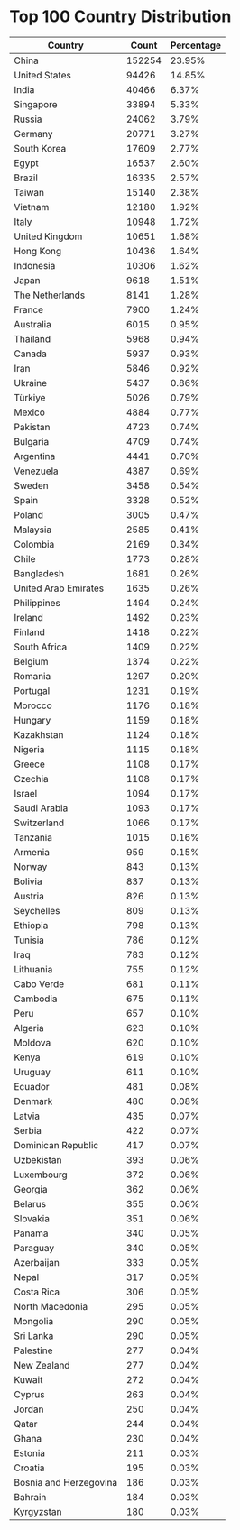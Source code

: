 # Top 100 Country Distribution
| Country | Count | Percentage |
|----|----|----|
| China | 152254 | 23.95% |
| United States | 94426 | 14.85% |
| India | 40466 | 6.37% |
| Singapore | 33894 | 5.33% |
| Russia | 24062 | 3.79% |
| Germany | 20771 | 3.27% |
| South Korea | 17609 | 2.77% |
| Egypt | 16537 | 2.60% |
| Brazil | 16335 | 2.57% |
| Taiwan | 15140 | 2.38% |
| Vietnam | 12180 | 1.92% |
| Italy | 10948 | 1.72% |
| United Kingdom | 10651 | 1.68% |
| Hong Kong | 10436 | 1.64% |
| Indonesia | 10306 | 1.62% |
| Japan | 9618 | 1.51% |
| The Netherlands | 8141 | 1.28% |
| France | 7900 | 1.24% |
| Australia | 6015 | 0.95% |
| Thailand | 5968 | 0.94% |
| Canada | 5937 | 0.93% |
| Iran | 5846 | 0.92% |
| Ukraine | 5437 | 0.86% |
| Türkiye | 5026 | 0.79% |
| Mexico | 4884 | 0.77% |
| Pakistan | 4723 | 0.74% |
| Bulgaria | 4709 | 0.74% |
| Argentina | 4441 | 0.70% |
| Venezuela | 4387 | 0.69% |
| Sweden | 3458 | 0.54% |
| Spain | 3328 | 0.52% |
| Poland | 3005 | 0.47% |
| Malaysia | 2585 | 0.41% |
| Colombia | 2169 | 0.34% |
| Chile | 1773 | 0.28% |
| Bangladesh | 1681 | 0.26% |
| United Arab Emirates | 1635 | 0.26% |
| Philippines | 1494 | 0.24% |
| Ireland | 1492 | 0.23% |
| Finland | 1418 | 0.22% |
| South Africa | 1409 | 0.22% |
| Belgium | 1374 | 0.22% |
| Romania | 1297 | 0.20% |
| Portugal | 1231 | 0.19% |
| Morocco | 1176 | 0.18% |
| Hungary | 1159 | 0.18% |
| Kazakhstan | 1124 | 0.18% |
| Nigeria | 1115 | 0.18% |
| Greece | 1108 | 0.17% |
| Czechia | 1108 | 0.17% |
| Israel | 1094 | 0.17% |
| Saudi Arabia | 1093 | 0.17% |
| Switzerland | 1066 | 0.17% |
| Tanzania | 1015 | 0.16% |
| Armenia | 959 | 0.15% |
| Norway | 843 | 0.13% |
| Bolivia | 837 | 0.13% |
| Austria | 826 | 0.13% |
| Seychelles | 809 | 0.13% |
| Ethiopia | 798 | 0.13% |
| Tunisia | 786 | 0.12% |
| Iraq | 783 | 0.12% |
| Lithuania | 755 | 0.12% |
| Cabo Verde | 681 | 0.11% |
| Cambodia | 675 | 0.11% |
| Peru | 657 | 0.10% |
| Algeria | 623 | 0.10% |
| Moldova | 620 | 0.10% |
| Kenya | 619 | 0.10% |
| Uruguay | 611 | 0.10% |
| Ecuador | 481 | 0.08% |
| Denmark | 480 | 0.08% |
| Latvia | 435 | 0.07% |
| Serbia | 422 | 0.07% |
| Dominican Republic | 417 | 0.07% |
| Uzbekistan | 393 | 0.06% |
| Luxembourg | 372 | 0.06% |
| Georgia | 362 | 0.06% |
| Belarus | 355 | 0.06% |
| Slovakia | 351 | 0.06% |
| Panama | 340 | 0.05% |
| Paraguay | 340 | 0.05% |
| Azerbaijan | 333 | 0.05% |
| Nepal | 317 | 0.05% |
| Costa Rica | 306 | 0.05% |
| North Macedonia | 295 | 0.05% |
| Mongolia | 290 | 0.05% |
| Sri Lanka | 290 | 0.05% |
| Palestine | 277 | 0.04% |
| New Zealand | 277 | 0.04% |
| Kuwait | 272 | 0.04% |
| Cyprus | 263 | 0.04% |
| Jordan | 250 | 0.04% |
| Qatar | 244 | 0.04% |
| Ghana | 230 | 0.04% |
| Estonia | 211 | 0.03% |
| Croatia | 195 | 0.03% |
| Bosnia and Herzegovina | 186 | 0.03% |
| Bahrain | 184 | 0.03% |
| Kyrgyzstan | 180 | 0.03% |
